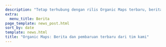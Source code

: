```yaml
---
description: "Tetap terhubung dengan rilis Organic Maps terbaru, berita dan pembaruan dari tim kami"
extra:
  menu_title: Berita
page_template: news_post.html
sort_by: date
template: news.html
title: "Organic Maps: Berita dan pembaruan terbaru dari tim kami"
---
```

